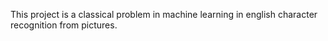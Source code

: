 This project is a classical problem in machine learning in english character recognition from pictures.
